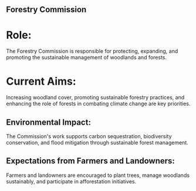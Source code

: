 ## Forestry Commission
# Role:
The Forestry Commission is responsible for protecting, expanding, and promoting the sustainable management of woodlands and forests.
# Current Aims:
Increasing woodland cover, promoting sustainable forestry practices, and enhancing the role of forests in combating climate change are key priorities.
## Environmental Impact:
The Commission's work supports carbon sequestration, biodiversity conservation, and flood mitigation through sustainable forest management.
## Expectations from Farmers and Landowners:
Farmers and landowners are encouraged to plant trees, manage woodlands sustainably, and participate in afforestation initiatives.
